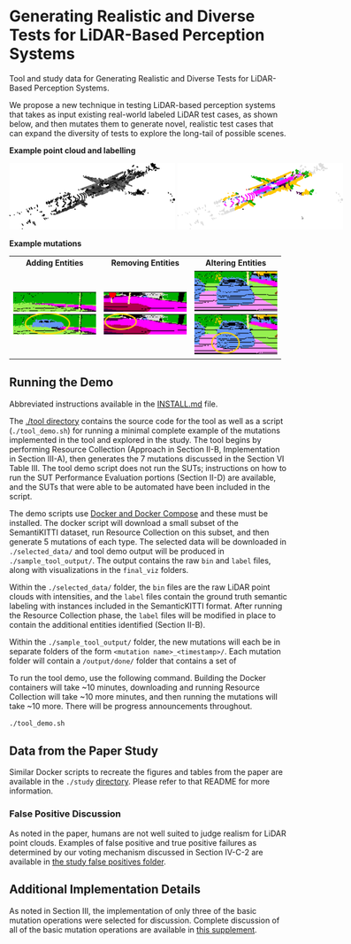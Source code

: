 # Generating Realistic and Diverse Tests for LiDAR-Based Perception Systems

Tool and study data for Generating Realistic and Diverse Tests for LiDAR-Based Perception Systems.

We propose a new technique in testing LiDAR-based perception systems that takes as input existing real-world labeled LiDAR test cases, as shown below, and then mutates them to generate novel, realistic test cases that can expand the diversity of tests to explore the long-tail of possible scenes.

**Example point cloud and labelling**
<div style="white-space: nowrap">
  <img src="./images/pc/lidar_scene_intensities.png" width="300" alt="Example Point Cloud (PC)">
  <img src="./images/pc/lidar_scene_labeled.png" width="300" alt="Example Labeling (ExpSem)">
</div>


**Example mutations**

<table>
<tr><th><b>Adding Entities</b></th><th><b>Removing Entities</b></th><th><b>Altering Entities</b></th></tr>
<tr><td>
<img src="./images/cropped/add_rotate_example_before.png" width="150" alt="Initial Point Cloud (PC)"><br>
<img src="./images/cropped/add_rotate_example_after.png" width="150" alt="After Adding a Car (PC')">
</td><td>
<img src="./images/cropped/scene_remove_example_before.png" width="150" alt="Initial Point Cloud (PC)"><br>
<img src="./images/cropped/scene_remove_example_after.png" width="150" alt="After Removing a Sign (PC')">
</td><td>
<img src="./images/cropped/deform_example_before.png" width="150" alt="Initial Point Cloud (PC)"><br>
<img src="./images/cropped/deform_example_after.png" width="150" alt="After Deforming a Vehicle (PC')">
</td></tr></table>

## Running the Demo
Abbreviated instructions available in the [INSTALL.md](./INSTALL.md) file.

The [./tool directory](./tool) contains the source code for the tool as well as a script (`./tool_demo.sh`) for running a minimal complete example of the mutations implemented in the tool and explored in the study.
The tool begins by performing Resource Collection (Approach in Section II-B, Implementation in Section III-A), then generates the 7 mutations discussed in the Section VI Table III.
The tool demo script does not run the SUTs; instructions on how to run the SUT Performance Evaluation portions (Section II-D) are available, and the SUTs that were able to be automated have been included in the script.

The demo scripts use [Docker and Docker Compose](https://docs.docker.com/compose/install/) and these must be installed.
The docker script will download a small subset of the SemantiKITTI dataset, run Resource Collection on this subset, and then generate 5 mutations of each type.
The selected data will be downloaded in `./selected_data/` and tool demo output will be produced in `./sample_tool_output/`. 
The output contains the raw `bin` and `label` files, along with visualizations in the `final_viz` folders.

Within the `./selected_data/` folder, the `bin` files are the raw LiDAR point clouds with intensities, and the `label` files contain the ground truth semantic labeling with instances included in the SemanticKITTI format.
After running the Resource Collection phase, the `label` files will be modified in place to contain the additional entities identified (Section II-B).

Within the `./sample_tool_output/` folder, the new mutations will each be in separate folders of the form `<mutation name>_<timestamp>/`. 
Each mutation folder will contain a `/output/done/` folder that contains a set of  


To run the tool demo, use the following command. Building the Docker containers will take ~10 minutes, downloading and running Resource Collection will take ~10 more minutes, and then running the mutations will take ~10 more. There will be progress announcements throughout.
```bash
./tool_demo.sh
```

## Data from the Paper Study
Similar Docker scripts to recreate the figures and tables from the paper are available in the `./study` [directory](./study). Please refer to that README for more information.

### False Positive Discussion
As noted in the paper, humans are not well suited to judge realism for LiDAR point clouds.
Examples of false positive and true positive failures as determined by our voting mechanism discussed in Section IV-C-2 are available in [the study false positives folder](./study/false_positives).

## Additional Implementation Details
As noted in Section III, the implementation of only three of the basic mutation operations were selected for discussion. 
Complete discussion of all of the basic mutation operations are available in [this supplement](Generating%20Realistic%20and%20Diverse%20Tests%20for%20LiDAR-Based%20Perception%20Systems%20Additional%20Implementation%20Details.pdf). 

